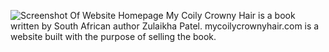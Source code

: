 ![Screenshot Of Website Homepage](https://i.imgur.com/NAvceAl.jpeg)  My Coily Crowny Hair is a book written by South African author Zulaikha Patel.  mycoilycrownyhair.com is a website built with the purpose of selling the book.
